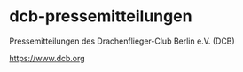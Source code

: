 # dcb-pressemitteilungen

Pressemitteilungen des Drachenflieger-Club Berlin e.V. (DCB)

https://www.dcb.org
